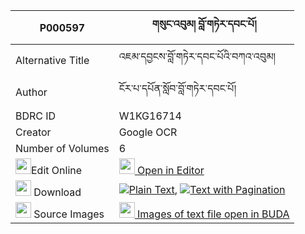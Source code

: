 |P000597|གསུང་འབུམ། བློ་གཏེར་དབང་པོ། 
| --- | --- 
|Alternative Title |འཇམ་དབྱངས་བློ་གཏེར་དབང་པོའི་བཀའ་འབུམ།
|Author| ངོར་པ་དཔོན་སློབ་བློ་གཏེར་དབང་པོ།
|BDRC ID | W1KG16714
|Creator | Google OCR
|Number of Volumes| 6
|<img width="25" src="https://img.icons8.com/color/25/000000/edit-property.png">Edit Online| [<img width="25" src="https://avatars.githubusercontent.com/u/45091458?s=200&v=4"> Open in Editor](http://editor.openpecha.org/P000597)
|<img width="25" src="https://img.icons8.com/fluent/48/000000/download-2.png"/>  Download | [![](https://img.icons8.com/color/20/000000/txt.png)Plain Text](https://github.com/Openpecha/P000597/releases/download/v1/sungbum_lo_ter_wangpo_plain_P000597.zip), [![](https://img.icons8.com/color/20/000000/txt.png)Text with Pagination](https://github.com/Openpecha/P000597/releases/download/v1/sungbum_lo_ter_wangpo_pages_P000597.zip)
|<img width="25" src="https://img.icons8.com/plasticine/100/000000/pictures-folder.png"/>  Source Images | [<img width="25" src="https://library.bdrc.io/icons/BUDA-small.svg"> Images of text file open in BUDA](https://library.bdrc.io/show/bdr:W1KG16714)